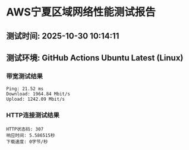 # AWS宁夏区域网络性能测试报告
## 测试时间: 2025-10-30 10:14:11
## 测试环境: GitHub Actions Ubuntu Latest (Linux)

### 带宽测试结果
```
Ping: 21.52 ms
Download: 1964.84 Mbit/s
Upload: 1242.09 Mbit/s
```

### HTTP连接测试结果
```
HTTP状态码: 307
响应时间: 5.586515秒
下载速度: 0字节/秒
```

